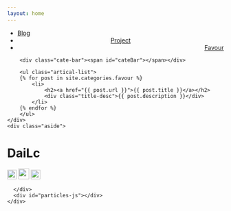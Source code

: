 ```yaml
---
layout: home
---
```


<div class="index-content favour">
    <div class="section">
        <ul class="artical-cate">
            <li ><a href="/"><span> Blog</span></a></li>
            <li style="text-align:center"><a href="/project"><span>Project</span></a></li>
            <li class="on" style="text-align:right"><a href="/favour"><span>Favour</span></a></li>
        </ul>

        <div class="cate-bar"><span id="cateBar"></span></div>

        <ul class="artical-list">
        {% for post in site.categories.favour %}
            <li>
                <h2><a href="{{ post.url }}">{{ post.title }}</a></h2>
                <div class="title-desc">{{ post.description }}</div>
            </li>
        {% endfor %}
        </ul>
    </div>
    <div class="aside">
 <div class="info-card">
        <h1>DaiLc</h1>
 <a href="https://github.com/dailc" target="_blank"><img src="https://github.com/favicon.ico" alt="" width="22"/></a>
 <a href="http://weibo.com/dailichun" target="_blank"><img src="http://www.weibo.com/favicon.ico" alt="" width="25"/></a>
 <a href="http://5sing.kugou.com/54188866/default.html" target="_blank"><img src="http://5sing.kugou.com/favicon.ico" alt="" width="22"/></a>
     
       
      </div>
      <div id="particles-js"></div>
    </div>
</div>
